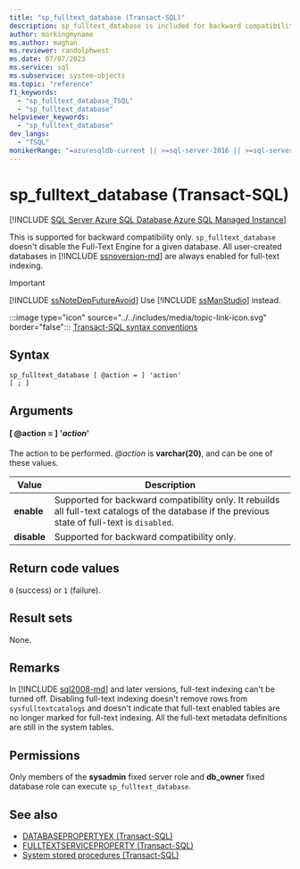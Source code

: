 ```yaml
---
title: "sp_fulltext_database (Transact-SQL)"
description: sp_fulltext_database is included for backward compatibility only.
author: markingmyname
ms.author: maghan
ms.reviewer: randolphwest
ms.date: 07/07/2023
ms.service: sql
ms.subservice: system-objects
ms.topic: "reference"
f1_keywords:
  - "sp_fulltext_database_TSQL"
  - "sp_fulltext_database"
helpviewer_keywords:
  - "sp_fulltext_database"
dev_langs:
  - "TSQL"
monikerRange: "=azuresqldb-current || >=sql-server-2016 || >=sql-server-linux-2017 || =azuresqldb-mi-current"
---
```

# sp_fulltext_database (Transact-SQL)

[!INCLUDE [SQL Server Azure SQL Database Azure SQL Managed Instance](../../includes/applies-to-version/sql-asdb-asdbmi.md)]

This is supported for backward compatibility only. `sp_fulltext_database` doesn't disable the Full-Text Engine for a given database. All user-created databases in [!INCLUDE [ssnoversion-md](../../includes/ssnoversion-md.md)] are always enabled for full-text indexing.

> [!IMPORTANT]  
> [!INCLUDE [ssNoteDepFutureAvoid](../../includes/ssnotedepfutureavoid-md.md)] Use [!INCLUDE [ssManStudio](../../includes/ssmanstudio-md.md)] instead.

:::image type="icon" source="../../includes/media/topic-link-icon.svg" border="false"::: [Transact-SQL syntax conventions](../../t-sql/language-elements/transact-sql-syntax-conventions-transact-sql.md)

## Syntax

```syntaxsql
sp_fulltext_database [ @action = ] 'action'
[ ; ]
```

## Arguments

#### [ @action = ] '*action*'

The action to be performed. *@action* is **varchar(20)**, and can be one of these values.

| Value | Description |
| --- | --- |
| **enable** | Supported for backward compatibility only. It rebuilds all full-text catalogs of the database if the previous state of full-text is `disabled`. |
| **disable** | Supported for backward compatibility only. |

## Return code values

`0` (success) or `1` (failure).

## Result sets

None.

## Remarks

In [!INCLUDE [sql2008-md](../../includes/sql2008-md.md)] and later versions, full-text indexing can't be turned off. Disabling full-text indexing doesn't remove rows from `sysfulltextcatalogs` and doesn't indicate that full-text enabled tables are no longer marked for full-text indexing. All the full-text metadata definitions are still in the system tables.

## Permissions

Only members of the **sysadmin** fixed server role and **db_owner** fixed database role can execute `sp_fulltext_database`.

## See also

- [DATABASEPROPERTYEX (Transact-SQL)](../../t-sql/functions/databasepropertyex-transact-sql.md)
- [FULLTEXTSERVICEPROPERTY (Transact-SQL)](../../t-sql/functions/fulltextserviceproperty-transact-sql.md)
- [System stored procedures (Transact-SQL)](system-stored-procedures-transact-sql.md)
